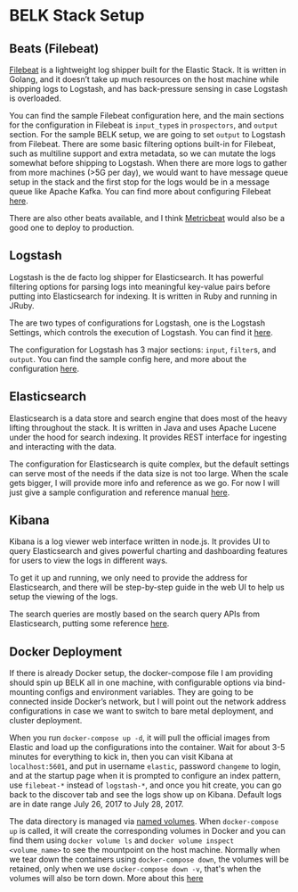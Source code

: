 # BELK Stack Setup
## Beats (Filebeat)
[Filebeat](https://www.elastic.co/guide/en/beats/filebeat/current/index.html) is a lightweight log shipper built for the Elastic Stack. It is written in Golang, and it doesn’t take up much resources on the host machine while shipping logs to Logstash, and has back-pressure sensing in case Logstash is overloaded.

You can find the sample Filebeat configuration here, and the main sections for the configuration in Filebeat is `input_type`s in `prospectors`, and `output` section. For the sample BELK setup, we are going to set `output` to Logstash from Filebeat. There are some basic filtering options built-in for Filebeat, such as multiline support and extra metadata, so we can mutate the logs somewhat before shipping to Logstash. When there are more logs to gather from more machines (>5G per day), we would want to have message queue setup in the stack and the first stop for the logs would be in a message queue like Apache Kafka. You can find more about configuring Filebeat [here](https://www.elastic.co/guide/en/beats/filebeat/current/configuring-howto-filebeat.html).

There are also other beats available, and I think [Metricbeat](https://www.elastic.co/guide/en/beats/metricbeat/5.5/index.html) would also be a good one to deploy to production.

## Logstash
Logstash is the de facto log shipper for Elasticsearch. It has powerful filtering options for parsing logs into meaningful key-value pairs before putting into Elasticsearch for indexing. It is written in Ruby and running in JRuby.

The are two types of configurations for Logstash, one is the Logstash Settings, which controls the execution of Logstash. You can find it [here](https://www.elastic.co/guide/en/logstash/current/logstash-settings-file.html).

The configuration for Logstash has 3 major sections: `input`, `filter`s, and `output`. You can find the sample config here, and more about the configuration [here](https://www.elastic.co/guide/en/logstash/current/configuration-file-structure.html).

## Elasticsearch
Elasticsearch is a data store and search engine that does most of the heavy lifting throughout the stack. It is written in Java and uses Apache Lucene under the hood for search indexing. It provides REST interface for ingesting and interacting with the data.

The configuration for Elasticsearch is quite complex, but the default settings can serve most of the needs if the data size is not too large. When the scale gets bigger, I will provide more info and reference as we go. For now I will just give a sample configuration and reference manual [here](https://www.elastic.co/guide/en/elasticsearch/reference/current/settings.html).

## Kibana
Kibana is a log viewer web interface written in node.js. It provides UI to query Elasticsearch and gives powerful charting and dashboarding features for users to view the logs in different ways. 

To get it up and running, we only need to provide the address for Elasticsearch, and there will be step-by-step guide in the web UI to help us setup the viewing of the logs.

The search queries are mostly based on the search query APIs from Elasticsearch, putting some reference [here]().

## Docker Deployment
If there is already Docker setup, the docker-compose file I am providing should spin up BELK all in one machine, with configurable options via bind-mounting configs and environment variables. They are going to be connected inside Docker’s network, but I will point out the network address configurations in case we want to switch to bare metal deployment, and cluster deployment.

When you run `docker-compose up -d`, it will pull the official images from Elastic and load up the configurations into the container. Wait for about 3-5 minutes for everything to kick in, then you can visit Kibana at `localhost:5601`, and put in username `elastic`, password `changeme` to login, and at the startup page when it is prompted to configure an index pattern, use `filebeat-*` instead of `logstash-*`, and once you hit create, you can go back to the discover tab and see the logs show up on Kibana. Default logs are in date range July 26, 2017 to July 28, 2017.

The data directory is managed via [named volumes](https://docs.docker.com/engine/admin/volumes/volumes/). When `docker-compose up` is called, it will create the corresponding volumes in Docker and you can find them using `docker volume ls` and `docker volume inspect <volume_name>` to see the mountpoint on the host machine. Normally when we tear down the containers using `docker-compose down`, the volumes will be retained, only when we use `docker-compose down -v`, that's when the volumes will also be torn down. More about this [here](https://docs.docker.com/compose/reference/down/)